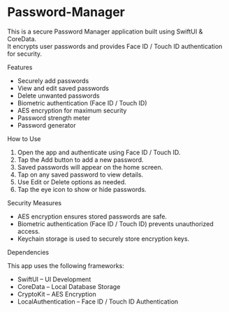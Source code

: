 # Password-Manager

This is a secure Password Manager application built using SwiftUI & CoreData.  
It encrypts user passwords and provides Face ID / Touch ID authentication for security.


Features

- Securely add passwords
- View and edit saved passwords
- Delete unwanted passwords
- Biometric authentication (Face ID / Touch ID)
- AES encryption for maximum security
- Password strength meter
- Password generator


How to Use

1. Open the app and authenticate using Face ID / Touch ID.  
2. Tap the Add button to add a new password.  
3. Saved passwords will appear on the home screen.  
4. Tap on any saved password to view details.  
5. Use Edit or Delete options as needed.  
6. Tap the eye icon to show or hide passwords.  


Security Measures

- AES encryption ensures stored passwords are safe.  
- Biometric authentication (Face ID / Touch ID) prevents unauthorized access.  
- Keychain storage is used to securely store encryption keys.  


Dependencies

This app uses the following frameworks:  
- SwiftUI – UI Development  
- CoreData – Local Database Storage  
- CryptoKit – AES Encryption  
- LocalAuthentication – Face ID / Touch ID Authentication  


